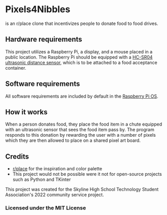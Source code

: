 # Pixels4Nibbles
is an r/place clone that incentivizes people to donate food to food drives. 

## Hardware requirements
This project utilizes a Raspberry Pi, a display, and a mouse placed in a public location. The Raspberry Pi should be equipped with a [HC-SR04 ultrasonic distance sensor](https://tutorials-raspberrypi.com/raspberry-pi-ultrasonic-sensor-hc-sr04/), which is to be attached to a food acceptance container. 

## Software requirements
All software requirements are included by default in the [Raspberry Pi OS](https://www.raspberrypi.com/software/). 

## How it works
When a person donates food, they place the food item in a chute equipped with an ultrasonic sensor that sees the food item pass by. The program responds to this donation by rewarding the user with a number of pixels which they are then allowed to place on a shared pixel art board. 

## Credits
* [r/place](https://www.reddit.com/r/place/) for the inspiration and color palette
* This project would not be possible were it not for open-source projects such as Python and TKinter

This project was created for the Skyline High School Technology Student Association's 2022 community service project.

### Licensed under the MIT License
